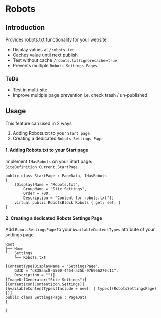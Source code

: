 ﻿# Robots

## Introduction

Provides robots.txt functionality for your website

- Display values at `/robots.txt`
- Caches value until next publish
- Test without cache `/robots.txt?ignorecache=true`
- Prevents multiple `Robots Settings Pages`

### ToDo
- Test in multi-site
- Improve multiple page prevention i.e. check trash / un-published

## Usage

This feature can used in 2 ways
1. Adding Robots.txt to your `Start page`
2. Creating a dedicated `Robots Settings Page`

#### 1. Adding Robots.txt to your Start page

Implement `IHasRobots` on your Start page: `SiteDefinition.Current.StartPage`. 

```
public class StartPage : PageData, IHasRobots
{
    [Display(Name = "Robots.txt",
        GroupName = "Site Settings",
        Order = 700,
        Description = "Content for robots.txt")]
    virtual public RobotsBlock Robots { get; set; }
}
```

#### 2. Creating a dedicated Robots Settings Page

Add `RobotsSettingsPage` to your `AvailableContentTypes` attribute of your settings page

```
Root
├── Home
└── Settings
    └── Robots.txt
```

```
[ContentType(DisplayName = "SettingsPage", 
    GUID = "d838aac8-6500-4454-a25b-976966270c11", 
    Description = "")]
[ImageUrlGenerator("Site Settings")]
[ContentIcon(ContentIcon.Settings)]
[AvailableContentTypes(Include = new[] { typeof(RobotsSettingsPage) })]
public class SettingsPage : PageData
{
        
}
```